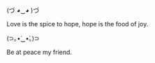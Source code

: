 (づ ◕‿◕ )づ

Love is the spice to hope, hope is the food of joy.

(⊃｡•́‿•̀｡)⊃

Be at peace my friend.
